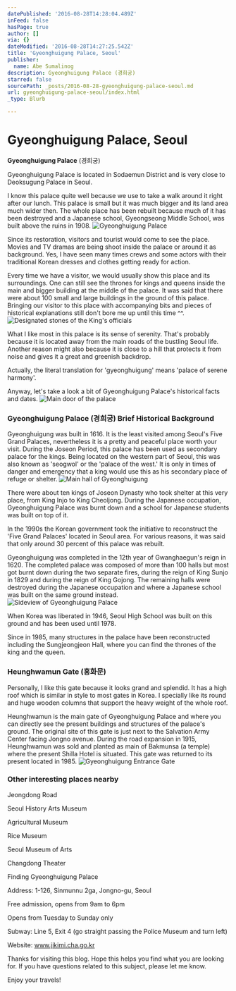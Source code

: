 ```yaml
---
datePublished: '2016-08-28T14:28:04.489Z'
inFeed: false
hasPage: true
author: []
via: {}
dateModified: '2016-08-28T14:27:25.542Z'
title: 'Gyeonghuigung Palace, Seoul'
publisher:
  name: Abe Sumalinog
description: Gyeonghuigung Palace (경희궁)
starred: false
sourcePath: _posts/2016-08-28-gyeonghuigung-palace-seoul.md
url: gyeonghuigung-palace-seoul/index.html
_type: Blurb

---
```

# Gyeonghuigung Palace, Seoul

**Gyeonghuigung Palace** (경희궁)

Gyeonghuigung Palace is located in Sodaemun District and is very close to Deoksugung Palace in Seoul.

I know this palace quite well because we use to take a walk around it right after our lunch. This palace is small but it was much bigger and its land area much wider then. The whole place has been rebuilt because much of it has been destroyed and a Japanese school, Gyeongseong Middle School, was built above the ruins in 1908\.
![Gyeonghuigung Palace](https://the-grid-user-content.s3-us-west-2.amazonaws.com/06652e35-eb93-44f5-a855-48969e36ed49.jpg)

Since its restoration, visitors and tourist would come to see the place. Movies and TV dramas are being shoot inside the palace or around it as background. Yes, I have seen many times crews and some actors with their traditional Korean dresses and clothes getting ready for action.

Every time we have a visitor, we would usually show this place and its surroundings. One can still see the thrones for kings and queens inside the main and bigger building at the middle of the palace. It was said that there were about 100 small and large buildings in the ground of this palace. Bringing our visitor to this place with accompanying bits and pieces of historical explanations still don't bore me up until this time ^^.
![Designated stones of the King's officials](https://the-grid-user-content.s3-us-west-2.amazonaws.com/86d4aa68-a01d-4f11-a08b-af9fe8b4492e.jpg)

What I like most in this palace is its sense of serenity. That's probably because it is located away from the main roads of the bustling Seoul life. Another reason might also because it is close to a hill that protects it from noise and gives it a great and greenish backdrop.

Actually, the literal translation for 'gyeonghuigung' means 'palace of serene harmony'.

Anyway, let's take a look a bit of Gyeonghuigung Palace's historical facts and dates.
![Main door of the palace](https://the-grid-user-content.s3-us-west-2.amazonaws.com/0705deb2-9e19-43de-9d9e-a92078815c2d.jpg)

### Gyeonghuigung Palace (경희궁) Brief Historical Background

Gyeonghuigung was built in 1616\. It is the least visited among Seoul's Five Grand Palaces, nevertheless it is a pretty and peaceful place worth your visit. During the Joseon Period, this palace has been used as secondary palace for the kings. Being located on the western part of Seoul, this was also known as 'seogwol' or the 'palace of the west.' It is only in times of danger and emergency that a king would use this as his secondary place of refuge or shelter.
![Main hall of Gyeonghuigung](https://the-grid-user-content.s3-us-west-2.amazonaws.com/99f87ee4-a8ee-4742-8de5-3f997c5fe8a1.jpg)

There were about ten kings of Joseon Dynasty who took shelter at this very place, from King Injo to King Cheoljong. During the Japanese occupation, Gyeonghuigung Palace was burnt down and a school for Japanese students was built on top of it.

In the 1990s the Korean government took the initiative to reconstruct the 'Five Grand Palaces' located in Seoul area. For various reasons, it was said that only around 30 percent of this palace was rebuilt.

Gyeonghuigung was completed in the 12th year of Gwanghaegun's reign in 1620\. The completed palace was composed of more than 100 halls but most got burnt down during the two separate fires, during the reign of King Sunjo in 1829 and during the reign of King Gojong. The remaining halls were destroyed during the Japanese occupation and where a Japanese school was built on the same ground instead.
![Sideview of Gyeonghuigung Palace](https://the-grid-user-content.s3-us-west-2.amazonaws.com/57db0865-bca5-4e7e-9a11-b6311f843be1.jpg)

When Korea was liberated in 1946, Seoul High School was built on this ground and has been used until 1978\.

Since in 1985, many structures in the palace have been reconstructed including the Sungjeongjeon Hall, where you can find the thrones of the king and the queen.

### Heunghwamun Gate (흥화문)

Personally, I like this gate because it looks grand and splendid. It has a high roof which is similar in style to most gates in Korea. I specially like its round and huge wooden columns that support the heavy weight of the whole roof.

Heunghwamun is the main gate of Gyeonghuigung Palace and where you can directly see the present buildings and structures of the palace's ground. The original site of this gate is just next to the Salvation Army Center facing Jongno avenue. During the road expansion in 1915, Heunghwamun was sold and planted as main of Bakmunsa (a temple) where the present Shilla Hotel is situated. This gate was returned to its present located in 1985\.
![Gyeonghuigung Entrance Gate](https://the-grid-user-content.s3-us-west-2.amazonaws.com/2871ad0c-a15c-4898-a5b2-07e1aefebc88.jpg)

### Other interesting places nearby

Jeongdong Road

Seoul History Arts Museum

Agricultural Museum

Rice Museum

Seoul Museum of Arts

Changdong Theater

Finding Gyeonghuigung Palace

Address: 1-126, Sinmunnu 2ga, Jongno-gu, Seoul

Free admission, opens from 9am to 6pm

Opens from Tuesday to Sunday only

Subway: Line 5, Exit 4 (go straight passing the Police Museum and turn left)

Website: www.jikimi.cha.go.kr

Thanks for visiting this blog. Hope this helps you find what you are looking for. If you have questions related to this subject, please let me know.

Enjoy your travels!